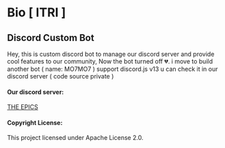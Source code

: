 # Bio [ ITRI ]
## Discord Custom Bot
Hey, this is custom discord bot to manage our discord server and provide cool features to our community, Now the bot turned off 💔. i move to build another bot ( name: MO7MO7 ) support discord.js v13 u can check it in our discord server ( code source private )

#### Our discord server:
[THE EPICS](https://discord.gg/CyH8avz)

#### Copyright License:
This project licensed under Apache License 2.0.
